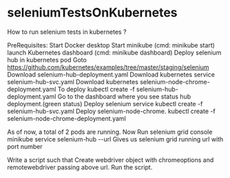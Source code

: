 # seleniumTestsOnKubernetes
How to run selenium tests in kubernetes ?

PreRequisites:
Start Docker desktop
Start minikube (cmd: minikube start)
launch Kubernetes dashboard (cmd: minikube dashboard)
Deploy selenium hub in kubernetes pod 
Goto https://github.com/kubernetes/examples/tree/master/staging/selenium 
Download selenium-hub-deployment.yaml
Download kubernetes service selenium-hub-svc.yaml
Download kubernetes selenium-node-chrome-deployment.yaml
To deploy
kubectl create -f selenium-hub-deployment.yaml
Go to the dashboard where you see status hub deployment.(green status)
Deploy selenium service
kubectl create -f selenium-hub-svc.yaml
Deploy selenium-node-chrome.
kubectl create -f selenium-node-chrome-deployment.yaml

As of now, a total of 2 pods are running.
Now Run selenium grid console
minikube service selenium-hub --url
Gives us selenium grid running url with port number

Write a script such that
Create webdriver object with chromeoptions and remotewebdriver passing above url.
Run the script.
